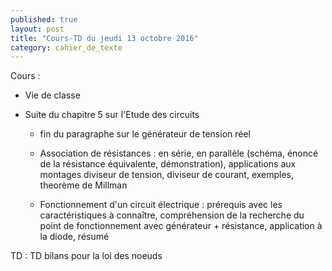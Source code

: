 ```yaml
---
published: true
layout: post
title: "Cours-TD du jeudi 13 octobre 2016"
category: cahier_de_texte
---
```

Cours : 

- Vie de classe

- Suite du chapitre 5 sur l'Etude des circuits

  - fin du paragraphe sur le générateur de tension réel

  - Association de résistances : en série, en parallèle (schéma, énoncé de la résistance équivalente, démonstration), applications aux montages diviseur de tension, diviseur de courant, exemples, theorème de Millman

  - Fonctionnement d'un circuit électrique : prérequis avec les caractéristiques à connaître, compréhension de la recherche du point de fonctionnement avec générateur + résistance, application à la diode, résumé

TD : TD bilans pour la loi des noeuds


